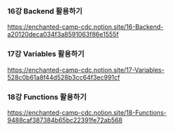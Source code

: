 ### 16강 Backend 활용하기
https://enchanted-camp-cdc.notion.site/16-Backend-a20120deca034f3a8591063f86e1555f

### 17강 Variables 활용하기
https://enchanted-camp-cdc.notion.site/17-Variables-528c0b61a8f44d528b3cc64f3ec991cf

### 18강 Functions 활용하기
https://enchanted-camp-cdc.notion.site/18-Functions-9488caf387384b65bc22391fe72ab568


